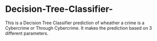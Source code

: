 # Decision-Tree-Classifier-
This is a Decision Tree Classifier prediction of wheather a crime is a Cybercrime or Through Cybercrime. It makes the prediction based on 3 different parameters.
